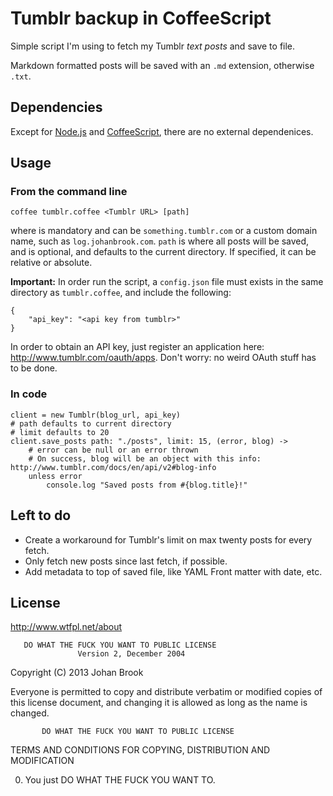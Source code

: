 # Tumblr backup in CoffeeScript

Simple script I'm using to fetch my Tumblr *text posts* and save to file.

Markdown formatted posts will be saved with an `.md` extension, otherwise `.txt`.

## Dependencies

Except for [Node.js](http://nodejs.org/) and [CoffeeScript](coffeescript.org), there are no external dependenices.

## Usage

### From the command line

	coffee tumblr.coffee <Tumblr URL> [path]

where <Tumblr URL> is mandatory and can be `something.tumblr.com` or a custom domain name, such as `log.johanbrook.com`. `path` is where all posts will be saved, and is optional, and defaults to the current directory. If specified, it can be relative or absolute.

**Important:** In order run the script, a `config.json` file must exists in the same directory as `tumblr.coffee`, and include the following:

	{
		"api_key": "<api key from tumblr>"
	}

In order to obtain an API key, just register an application here: http://www.tumblr.com/oauth/apps. Don't worry: no weird OAuth stuff has to be done.

### In code

	client = new Tumblr(blog_url, api_key)
	# path defaults to current directory
	# limit defaults to 20
	client.save_posts path: "./posts", limit: 15, (error, blog) ->
		# error can be null or an error thrown
		# On success, blog will be an object with this info: http://www.tumblr.com/docs/en/api/v2#blog-info
		unless error
			console.log "Saved posts from #{blog.title}!"

## Left to do

- Create a workaround for Tumblr's limit on max twenty posts for every fetch.
- Only fetch new posts since last fetch, if possible.
- Add metadata to top of saved file, like YAML Front matter with date, etc.

## License

http://www.wtfpl.net/about

       DO WHAT THE FUCK YOU WANT TO PUBLIC LICENSE 
                   Version 2, December 2004 

Copyright (C) 2013 Johan Brook 

Everyone is permitted to copy and distribute verbatim or modified 
copies of this license document, and changing it is allowed as long 
as the name is changed. 

           DO WHAT THE FUCK YOU WANT TO PUBLIC LICENSE 
  TERMS AND CONDITIONS FOR COPYING, DISTRIBUTION AND MODIFICATION 

 0. You just DO WHAT THE FUCK YOU WANT TO.

